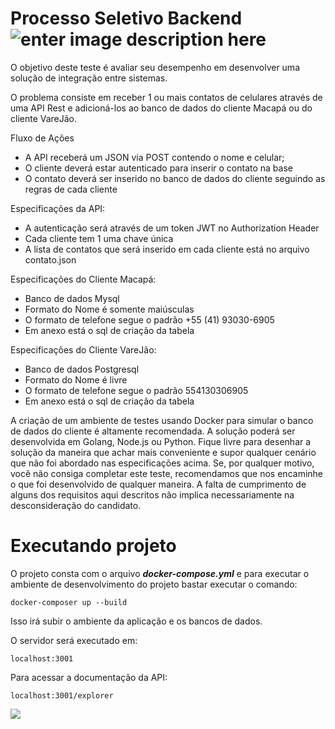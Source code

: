   # Processo Seletivo Backend   ![enter image description here](http://www.mercafacil.me/img/logo.svg)

O objetivo deste teste é avaliar seu desempenho em desenvolver uma solução de integração entre sistemas.

O problema consiste em receber 1 ou mais contatos de celulares através de uma API Rest e adicioná-los ao banco de dados do cliente Macapá ou do cliente VareJão.

Fluxo de Ações
- A API receberá um JSON via POST contendo o nome e celular;
- O cliente deverá estar autenticado para inserir o contato na base
- O contato deverá ser inserido no banco de dados do cliente seguindo as regras de cada cliente

Especificações da API:
- A autenticação será através de um token JWT no Authorization Header
- Cada cliente tem 1 uma chave única
- A lista de contatos que será inserido em cada cliente está no arquivo contato.json

Especificações do Cliente Macapá:
- Banco de dados Mysql
- Formato do Nome é somente maiúsculas
- O formato de telefone segue o padrão +55 (41) 93030-6905
- Em anexo está o sql de criação da tabela

Especificações do Cliente VareJão:
- Banco de dados Postgresql
- Formato do Nome é livre
- O formato de telefone segue o padrão 554130306905
- Em anexo está o sql de criação da tabela

A criação de um ambiente de testes usando Docker para simular o banco de dados do cliente é altamente recomendada.
A solução poderá ser desenvolvida em Golang, Node.js ou Python.
Fique livre para desenhar a solução da maneira que achar mais conveniente e supor qualquer cenário que não foi abordado nas especificações acima.
Se, por qualquer motivo, você não consiga completar este teste, recomendamos que nos encaminhe o que foi desenvolvido de qualquer maneira.
A falta de cumprimento de alguns dos requisitos aqui descritos não implica necessariamente na desconsideração do candidato.

  # Executando projeto
  O projeto consta com o arquivo ***docker-compose.yml*** e para executar o ambiente de desenvolvimento do projeto bastar executar o comando:

    docker-composer up --build

  Isso irá subir o ambiente da aplicação e os bancos de dados.

  O servidor será executado em:


    localhost:3001

Para acessar a documentação da API:

    localhost:3001/explorer

  <a href="https://loopback.io" target="_blank">
    <img src="https://loopback.io/images/branding/powered-by-loopback/blue/powered-by-loopback-sm.png" />
  </a>

